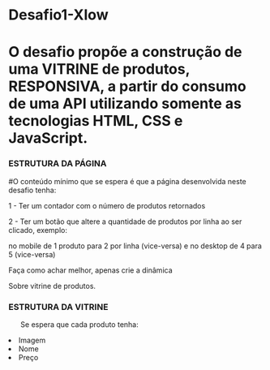 # Desafio1-Xlow
# O desafio propõe a construção de uma VITRINE de produtos, RESPONSIVA, a partir do consumo de uma API utilizando somente as tecnologias HTML, CSS e JavaScript.
<h3>ESTRUTURA DA PÁGINA</h3>
#O conteúdo mínimo que se espera é que a página desenvolvida neste desafio tenha:

<p>1 - Ter um contador com o número de produtos retornados</p>
<p>2 - Ter um botão que altere a quantidade de produtos por linha ao ser clicado, exemplo:</p>
no mobile de 1 produto para 2 por linha (vice-versa) e no desktop de 4 para 5 (vice-versa)
<p>Faça como achar melhor, apenas crie a dinâmica</p>
Sobre vitrine de produtos.
<h3>ESTRUTURA DA VITRINE</h3>
<ol>Se espera que cada produto tenha:</ol>
<li>Imagem</li>
<li>Nome</li>
<li>Preço</li>
